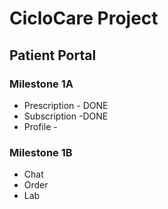 # CicloCare Project 
## Patient Portal
### Milestone 1A
* Prescription - DONE
* Subscription  -DONE
* Profile - 

### Milestone 1B
- Chat 
- Order 
- Lab
